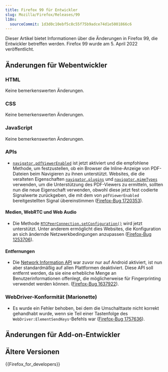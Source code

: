 ```yaml
---
title: Firefox 99 für Entwickler
slug: Mozilla/Firefox/Releases/99
l10n:
  sourceCommit: 1d3d0c10ebf5c8c55f75b9adce74d1e5001866c6
---
```


Dieser Artikel bietet Informationen über die Änderungen in Firefox 99, die Entwickler betreffen werden. Firefox 99 wurde am 5. April 2022 veröffentlicht.

## Änderungen für Webentwickler

### HTML

Keine bemerkenswerten Änderungen.

### CSS

Keine bemerkenswerten Änderungen.

### JavaScript

Keine bemerkenswerten Änderungen.

### APIs

- [`navigator.pdfViewerEnabled`](/de/docs/Web/API/Navigator/pdfViewerEnabled) ist jetzt aktiviert und die empfohlene Methode, um festzustellen, ob ein Browser die Inline-Anzeige von PDF-Dateien beim Navigieren zu ihnen unterstützt.
  Websites, die die veralteten Eigenschaften [`navigator.plugins`](/de/docs/Web/API/Navigator/plugins) und [`navigator.mimeTypes`](/de/docs/Web/API/Navigator/mimeTypes) verwenden, um die Unterstützung des PDF-Viewers zu ermitteln, sollten nun die neue Eigenschaft verwenden, obwohl diese jetzt fest codierte Signalwerte zurückgeben, die mit dem von `pdfViewerEnabled` bereitgestellten Signal übereinstimmen ([Firefox-Bug 1720353](https://bugzil.la/1720353)).

#### Medien, WebRTC und Web Audio

- Die Methode [`RTCPeerConnection.setConfiguration()`](/de/docs/Web/API/RTCPeerConnection/setConfiguration) wird jetzt unterstützt.
  Unter anderem ermöglicht dies Websites, die Konfiguration an sich ändernde Netzwerkbedingungen anzupassen ([Firefox-Bug 1253706](https://bugzil.la/1253706)).

#### Entfernungen

- Die [Network Information API](/de/docs/Web/API/Network_Information_API) war zuvor nur auf Android aktiviert, ist nun aber standardmäßig auf allen Plattformen deaktiviert.
  Diese API soll entfernt werden, da sie eine erhebliche Menge an Benutzerinformationen offenlegt, die möglicherweise für Fingerprinting verwendet werden können.
  ([Firefox-Bug 1637922](https://bugzil.la/1637922)).

### WebDriver-Konformität (Marionette)

- Es wurde ein Fehler behoben, bei dem die Umschalttaste nicht korrekt gehandhabt wurde, wenn sie Teil einer Tastenfolge des `WebDriver:ElementSendKeys`-Befehls war ([Firefox-Bug 1757636](https://bugzil.la/1757636)).

## Änderungen für Add-on-Entwickler

## Ältere Versionen

{{Firefox_for_developers}}
